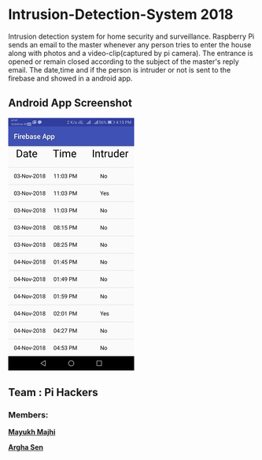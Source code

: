 # Intrusion-Detection-System 2018

Intrusion detection system for home security and surveillance.
Raspberry Pi sends an email to the master whenever any person tries to enter the house along with photos and a video-clip(captured by pi camera).
The entrance is opened or remain closed according to the subject of the master's reply email.
The date,time and if the person is intruder or not is sent to the firebase and showed in a android app.

## Android App Screenshot
![Alt text](https://github.com/arghasen10/IDS_Hackathon/blob/master/Screenshot_20181106-161546.jpeg   "App Screenshot")

## Team : **Pi Hackers**

### Members:

[**Mayukh Majhi**](https://github.com/mmajhi)

[**Argha Sen**](https://github.com/arghasen10)
